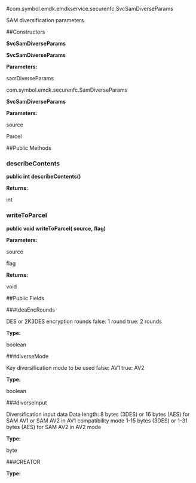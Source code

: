#com.symbol.emdk.emdkservice.securenfc.SvcSamDiverseParams

SAM diversification parameters.



##Constructors

**SvcSamDiverseParams**



**SvcSamDiverseParams**



**Parameters:**

samDiverseParams



com.symbol.emdk.securenfc.SamDiverseParams

**SvcSamDiverseParams**



**Parameters:**

source



Parcel

##Public Methods

### describeContents

**public int describeContents()**



**Returns:**

int

### writeToParcel

**public void writeToParcel( source,  flag)**



**Parameters:**

source

flag

**Returns:**

void

##Public Fields

###tdeaEncRounds

DES or 2K3DES encryption rounds false: 1 round true: 2 rounds

**Type:**

boolean

###diverseMode

Key diversification mode to be used false: AV1 true: AV2

**Type:**

boolean

###diverseInput

Diversification input data Data length: 8 bytes (3DES) or 16 bytes (AES)
 for SAM AV1 or SAM AV2 in AV1 compatibility mode 1-15 bytes (3DES) or
 1-31 bytes (AES) for SAM AV2 in AV2 mode

**Type:**

byte

###CREATOR



**Type:**

<any>

